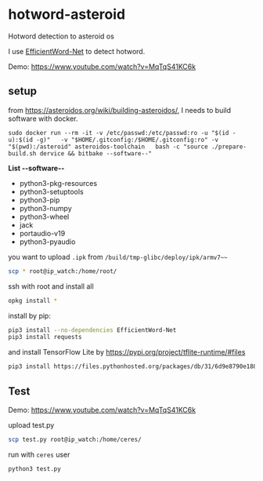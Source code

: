 # hotword-asteroid
Hotword detection to asteroid os

I use [EfficientWord-Net](https://github.com/Ant-Brain/EfficientWord-Net) to detect hotword.

Demo: https://www.youtube.com/watch?v=MqTqS41KC6k

## setup

from https://asteroidos.org/wiki/building-asteroidos/, I needs to build software with docker.

```
sudo docker run --rm -it -v /etc/passwd:/etc/passwd:ro -u "$(id -u):$(id -g)"   -v "$HOME/.gitconfig:/$HOME/.gitconfig:ro" -v "$(pwd):/asteroid" asteroidos-toolchain   bash -c "source ./prepare-build.sh dervice && bitbake --software--"
```
**List --software--**
- python3-pkg-resources
- python3-setuptools
- python3-pip
- python3-numpy
- python3-wheel
- jack
- portaudio-v19
- python3-pyaudio

you want to upload ```.ipk``` from ```/build/tmp-glibc/deploy/ipk/armv7~~```
```sh
scp * root@ip_watch:/home/root/
```
ssh with root and install all
```sh
opkg install *
```

install by pip:
```sh
pip3 install --no-dependencies EfficientWord-Net
pip3 install requests
```

and install TensorFlow Lite by https://pypi.org/project/tflite-runtime/#files

```sh
pip3 install https://files.pythonhosted.org/packages/db/31/6d9e8790e188fd4c8647e8cdaece76e12155f2666453b030d91d194ea202/tflite_runtime-2.7.0-cp39-cp39-manylinux2014_armv7l.whl
```

## Test


Demo: https://www.youtube.com/watch?v=MqTqS41KC6k

upload test.py

```sh
scp test.py root@ip_watch:/home/ceres/
```
run with ```ceres``` user
```sh
python3 test.py
```
